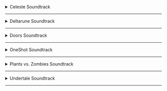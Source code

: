<!-- files -->
<details>
<hr>
<summary>Celeste Soundtrack</summary>
<a class="link" href="Celeste Soundtrack/Celeste Original Soundtrack.png">Celeste Original Soundtrack.png</a><br>
<a class="link" href="Celeste Soundtrack/Prologue.mp3">Prologue.mp3</a><br>
<a class="link" href="Celeste Soundtrack/First Steps.mp3">First Steps.mp3</a><br>
<a class="link" href="Celeste Soundtrack/Resurrections.mp3">Resurrections.mp3</a><br>
<a class="link" href="Celeste Soundtrack/Awake.mp3">Awake.mp3</a><br>
<a class="link" href="Celeste Soundtrack/Postcard from Celeste Mountain.mp3">Postcard from Celeste Mountain.mp3</a><br>
<a class="link" href="Celeste Soundtrack/Checking In.mp3">Checking In.mp3</a><br>
<a class="link" href="Celeste Soundtrack/Spirit of Hospitality.mp3">Spirit of Hospitality.mp3</a><br>
<a class="link" href="Celeste Soundtrack/Scattered and Lost.mp3">Scattered and Lost.mp3</a><br>
<a class="link" href="Celeste Soundtrack/Golden.mp3">Golden.mp3</a><br>
<a class="link" href="Celeste Soundtrack/Anxiety.mp3">Anxiety.mp3</a><br>
<a class="link" href="Celeste Soundtrack/Quiet and Falling.mp3">Quiet and Falling.mp3</a><br>
<a class="link" href="Celeste Soundtrack/In the Mirror.mp3">In the Mirror.mp3</a><br>
<a class="link" href="Celeste Soundtrack/Madeline and Theo.mp3">Madeline and Theo.mp3</a><br>
<a class="link" href="Celeste Soundtrack/Starjump.mp3">Starjump.mp3</a><br>
<a class="link" href="Celeste Soundtrack/Reflection.mp3">Reflection.mp3</a><br>
<a class="link" href="Celeste Soundtrack/Confronting Myself.mp3">Confronting Myself.mp3</a><br>
<a class="link" href="Celeste Soundtrack/Little Goth.mp3">Little Goth.mp3</a><br>
<a class="link" href="Celeste Soundtrack/Reach for the Summit.mp3">Reach for the Summit.mp3</a><br>
<a class="link" href="Celeste Soundtrack/Exhale.mp3">Exhale.mp3</a><br>
<a class="link" href="Celeste Soundtrack/Heart of the Mountain.mp3">Heart of the Mountain.mp3</a><br>
<a class="link" href="Celeste Soundtrack/My Dearest Friends.mp3">My Dearest Friends.mp3</a><br>
</details><hr>
<details>
<hr>
<summary>Deltarune Soundtrack</summary>
<details>
<hr>
<summary>Chapter 1</summary>
<a class="link" href="Deltarune Soundtrack/Chapter 1/Deltarune Chapter 1 Soundtrack.png">Deltarune Chapter 1 Soundtrack.png</a><br>
<a class="link" href="Deltarune Soundtrack/Chapter 1/ANOTHER HIM.flac">ANOTHER HIM.flac</a><br>
<a class="link" href="Deltarune Soundtrack/Chapter 1/Beginning.flac">Beginning.flac</a><br>
<a class="link" href="Deltarune Soundtrack/Chapter 1/School.flac">School.flac</a><br>
<a class="link" href="Deltarune Soundtrack/Chapter 1/Susie.flac">Susie.flac</a><br>
<a class="link" href="Deltarune Soundtrack/Chapter 1/The Door.flac">The Door.flac</a><br>
<a class="link" href="Deltarune Soundtrack/Chapter 1/Cliffs.flac">Cliffs.flac</a><br>
<a class="link" href="Deltarune Soundtrack/Chapter 1/The Chase.flac">The Chase.flac</a><br>
<a class="link" href="Deltarune Soundtrack/Chapter 1/The Legend.flac">The Legend.flac</a><br>
<a class="link" href="Deltarune Soundtrack/Chapter 1/Lancer.flac">Lancer.flac</a><br>
<a class="link" href="Deltarune Soundtrack/Chapter 1/Rude Buster.flac">Rude Buster.flac</a><br>
<a class="link" href="Deltarune Soundtrack/Chapter 1/Empty Town.flac">Empty Town.flac</a><br>
<a class="link" href="Deltarune Soundtrack/Chapter 1/Weird Birds.flac">Weird Birds.flac</a><br>
<a class="link" href="Deltarune Soundtrack/Chapter 1/Field of Hopes and Dreams.flac">Field of Hopes and Dreams.flac</a><br>
<a class="link" href="Deltarune Soundtrack/Chapter 1/Fanfare (from Rose of Winter).flac">Fanfare (from Rose of Winter).flac</a><br>
<a class="link" href="Deltarune Soundtrack/Chapter 1/Lantern.flac">Lantern.flac</a><br>
<a class="link" href="Deltarune Soundtrack/Chapter 1/I'm Very Bad.flac">I'm Very Bad.flac</a><br>
<a class="link" href="Deltarune Soundtrack/Chapter 1/Checker Dance.flac">Checker Dance.flac</a><br>
<a class="link" href="Deltarune Soundtrack/Chapter 1/Quiet Autumn.flac">Quiet Autumn.flac</a><br>
<a class="link" href="Deltarune Soundtrack/Chapter 1/Scarlet Forest.flac">Scarlet Forest.flac</a><br>
<a class="link" href="Deltarune Soundtrack/Chapter 1/Thrash Machine.flac">Thrash Machine.flac</a><br>
<a class="link" href="Deltarune Soundtrack/Chapter 1/Vs. Lancer.flac">Vs. Lancer.flac</a><br>
<a class="link" href="Deltarune Soundtrack/Chapter 1/Basement.flac">Basement.flac</a><br>
<a class="link" href="Deltarune Soundtrack/Chapter 1/Imminent Death.flac">Imminent Death.flac</a><br>
<a class="link" href="Deltarune Soundtrack/Chapter 1/Vs. Susie.flac">Vs. Susie.flac</a><br>
<a class="link" href="Deltarune Soundtrack/Chapter 1/Card Castle.flac">Card Castle.flac</a><br>
<a class="link" href="Deltarune Soundtrack/Chapter 1/Rouxls Kaard.flac">Rouxls Kaard.flac</a><br>
<a class="link" href="Deltarune Soundtrack/Chapter 1/April 2012.flac">April 2012.flac</a><br>
<a class="link" href="Deltarune Soundtrack/Chapter 1/Hip Shop.flac">Hip Shop.flac</a><br>
<a class="link" href="Deltarune Soundtrack/Chapter 1/Gallery.flac">Gallery.flac</a><br>
<a class="link" href="Deltarune Soundtrack/Chapter 1/Chaos King.flac">Chaos King.flac</a><br>
<a class="link" href="Deltarune Soundtrack/Chapter 1/Darkness Falls.flac">Darkness Falls.flac</a><br>
<a class="link" href="Deltarune Soundtrack/Chapter 1/The Circus.flac">The Circus.flac</a><br>
<a class="link" href="Deltarune Soundtrack/Chapter 1/THE WORLD REVOLVING.flac">THE WORLD REVOLVING.flac</a><br>
<a class="link" href="Deltarune Soundtrack/Chapter 1/Friendship.flac">Friendship.flac</a><br>
<a class="link" href="Deltarune Soundtrack/Chapter 1/THE HOLY.flac">THE HOLY.flac</a><br>
<a class="link" href="Deltarune Soundtrack/Chapter 1/Your Power.flac">Your Power.flac</a><br>
<a class="link" href="Deltarune Soundtrack/Chapter 1/A Town Called Hometown.flac">A Town Called Hometown.flac</a><br>
<a class="link" href="Deltarune Soundtrack/Chapter 1/You Can Always Come Home.flac">You Can Always Come Home.flac</a><br>
<a class="link" href="Deltarune Soundtrack/Chapter 1/Don't Forget.flac">Don't Forget.flac</a><br>
<a class="link" href="Deltarune Soundtrack/Chapter 1/Before the Story.flac">Before the Story.flac</a><br>
</details><hr>
<details>
<hr>
<summary>Chapter 2</summary>
<a class="link" href="Deltarune Soundtrack/Chapter 2/Deltarune Chapter 2 Soundtrack.png">Deltarune Chapter 2 Soundtrack.png</a><br>
<a class="link" href="Deltarune Soundtrack/Chapter 2/Faint Glow.flac">Faint Glow.flac</a><br>
<a class="link" href="Deltarune Soundtrack/Chapter 2/Girl Next Door.flac">Girl Next Door.flac</a><br>
<a class="link" href="Deltarune Soundtrack/Chapter 2/My Castle Town.flac">My Castle Town.flac</a><br>
<a class="link" href="Deltarune Soundtrack/Chapter 2/Ohhhhohohoho!.flac">Ohhhhohohoho!.flac</a><br>
<a class="link" href="Deltarune Soundtrack/Chapter 2/Queen.flac">Queen.flac</a><br>
<a class="link" href="Deltarune Soundtrack/Chapter 2/A CYBER'S WORLD?.flac">A CYBER'S WORLD?.flac</a><br>
<a class="link" href="Deltarune Soundtrack/Chapter 2/A Simple Diversion.flac">A Simple Diversion.flac</a><br>
<a class="link" href="Deltarune Soundtrack/Chapter 2/Almost To The Guys!.flac">Almost To The Guys!.flac</a><br>
<a class="link" href="Deltarune Soundtrack/Chapter 2/Cool Beat.flac">Cool Beat.flac</a><br>
<a class="link" href="Deltarune Soundtrack/Chapter 2/When I Get Mad I Dance Like This.flac">When I Get Mad I Dance Like This.flac</a><br>
<a class="link" href="Deltarune Soundtrack/Chapter 2/Cyber Battle (Solo).flac">Cyber Battle (Solo).flac</a><br>
<a class="link" href="Deltarune Soundtrack/Chapter 2/When I Get Happy I Dance Like This.flac">When I Get Happy I Dance Like This.flac</a><br>
<a class="link" href="Deltarune Soundtrack/Chapter 2/Sound Studio.flac">Sound Studio.flac</a><br>
<a class="link" href="Deltarune Soundtrack/Chapter 2/Berdly.flac">Berdly.flac</a><br>
<a class="link" href="Deltarune Soundtrack/Chapter 2/Smart Race.flac">Smart Race.flac</a><br>
<a class="link" href="Deltarune Soundtrack/Chapter 2/Faint Courage (Game Over).flac">Faint Courage (Game Over).flac</a><br>
<a class="link" href="Deltarune Soundtrack/Chapter 2/WELCOME TO THE CITY.flac">WELCOME TO THE CITY.flac</a><br>
<a class="link" href="Deltarune Soundtrack/Chapter 2/Mini Studio.flac">Mini Studio.flac</a><br>
<a class="link" href="Deltarune Soundtrack/Chapter 2/Holiday Studio.flac">Holiday Studio.flac</a><br>
<a class="link" href="Deltarune Soundtrack/Chapter 2/Cool Mixtape.flac">Cool Mixtape.flac</a><br>
<a class="link" href="Deltarune Soundtrack/Chapter 2/HEY EVERY    !.flac">HEY EVERY    !.flac</a><br>
<a class="link" href="Deltarune Soundtrack/Chapter 2/Spamton.flac">Spamton.flac</a><br>
<a class="link" href="Deltarune Soundtrack/Chapter 2/NOW'S YOUR CHANCE TO BE A.flac">NOW'S YOUR CHANCE TO BE A.flac</a><br>
<a class="link" href="Deltarune Soundtrack/Chapter 2/Elegant Entrance.flac">Elegant Entrance.flac</a><br>
<a class="link" href="Deltarune Soundtrack/Chapter 2/Bluebird of Misfortune.flac">Bluebird of Misfortune.flac</a><br>
<a class="link" href="Deltarune Soundtrack/Chapter 2/Pandora Palace.flac">Pandora Palace.flac</a><br>
<a class="link" href="Deltarune Soundtrack/Chapter 2/KEYGEN.flac">KEYGEN.flac</a><br>
<a class="link" href="Deltarune Soundtrack/Chapter 2/Acid Tunnel of Love.flac">Acid Tunnel of Love.flac</a><br>
<a class="link" href="Deltarune Soundtrack/Chapter 2/It's Pronounced "Rules".flac">It's Pronounced "Rules".flac</a><br>
<a class="link" href="Deltarune Soundtrack/Chapter 2/Lost Girl.flac">Lost Girl.flac</a><br>
<a class="link" href="Deltarune Soundtrack/Chapter 2/Ferris Wheel.flac">Ferris Wheel.flac</a><br>
<a class="link" href="Deltarune Soundtrack/Chapter 2/Attack of the Killer Queen.flac">Attack of the Killer Queen.flac</a><br>
<a class="link" href="Deltarune Soundtrack/Chapter 2/Giga Size.flac">Giga Size.flac</a><br>
<a class="link" href="Deltarune Soundtrack/Chapter 2/Powers Combined.flac">Powers Combined.flac</a><br>
<a class="link" href="Deltarune Soundtrack/Chapter 2/Knock You Down !!.flac">Knock You Down !!.flac</a><br>
<a class="link" href="Deltarune Soundtrack/Chapter 2/The Dark Truth.flac">The Dark Truth.flac</a><br>
<a class="link" href="Deltarune Soundtrack/Chapter 2/Digital Roots.flac">Digital Roots.flac</a><br>
<a class="link" href="Deltarune Soundtrack/Chapter 2/Deal Gone Wrong.flac">Deal Gone Wrong.flac</a><br>
<a class="link" href="Deltarune Soundtrack/Chapter 2/BIG SHOT.flac">BIG SHOT.flac</a><br>
<a class="link" href="Deltarune Soundtrack/Chapter 2/A Real Boy!.flac">A Real Boy!.flac</a><br>
<a class="link" href="Deltarune Soundtrack/Chapter 2/Dialtone.flac">Dialtone.flac</a><br>
<a class="link" href="Deltarune Soundtrack/Chapter 2/sans..flac">sans..flac</a><br>
<a class="link" href="Deltarune Soundtrack/Chapter 2/Chill Jailbreak Alarm To Study And Relax To.flac">Chill Jailbreak Alarm To Study And Relax To.flac</a><br>
<a class="link" href="Deltarune Soundtrack/Chapter 2/You Can Always Come Home.flac">You Can Always Come Home.flac</a><br>
<a class="link" href="Deltarune Soundtrack/Chapter 2/Until Next Time.flac">Until Next Time.flac</a><br>
<a class="link" href="Deltarune Soundtrack/Chapter 2/Before The Story.flac">Before The Story.flac</a><br>
<a class="link" href="Deltarune Soundtrack/Chapter 2/Berdly (Rejected Concept).flac">Berdly (Rejected Concept).flac</a><br>
</details><hr>
</details><hr>
<details>
<hr>
<summary>Doors Soundtrack</summary>
<details>
<hr>
<summary>Volume 1</summary>
<a class="link" href="Doors Soundtrack/Volume 1/Doors (Original Game Soundtrack), Vol. 1.png">Doors (Original Game Soundtrack), Vol. 1.png</a><br>
<a class="link" href="Doors Soundtrack/Volume 1/Dawn Of The Doors.mp3">Dawn Of The Doors.mp3</a><br>
<a class="link" href="Doors Soundtrack/Volume 1/Elevator Jam.mp3">Elevator Jam.mp3</a><br>
<a class="link" href="Doors Soundtrack/Volume 1/Guiding Light.mp3">Guiding Light.mp3</a><br>
<a class="link" href="Doors Soundtrack/Volume 1/Here I Come.mp3">Here I Come.mp3</a><br>
<a class="link" href="Doors Soundtrack/Volume 1/Unhinged.mp3">Unhinged.mp3</a><br>
</details><hr>
<details>
<hr>
<summary>Volume 2</summary>
<a class="link" href="Doors Soundtrack/Volume 2/Doors (Original Game Soundtrack), Vol. 2.png">Doors (Original Game Soundtrack), Vol. 2.png</a><br>
<a class="link" href="Doors Soundtrack/Volume 2/Trailer Theme Remix.mp3">Trailer Theme Remix.mp3</a><br>
<a class="link" href="Doors Soundtrack/Volume 2/Elevator Jam Remix.mp3">Elevator Jam Remix.mp3</a><br>
<a class="link" href="Doors Soundtrack/Volume 2/Curious Light.mp3">Curious Light.mp3</a><br>
<a class="link" href="Doors Soundtrack/Volume 2/Jeff's Jingle.mp3">Jeff's Jingle.mp3</a><br>
<a class="link" href="Doors Soundtrack/Volume 2/Unhinged II.mp3">Unhinged II.mp3</a><br>
<a class="link" href="Doors Soundtrack/Volume 2/Elevator Jammed.mp3">Elevator Jammed.mp3</a><br>
</details><hr>
</details><hr>
<details>
<hr>
<summary>OneShot Soundtrack</summary>
<details>
<hr>
<summary>Solstice</summary>
<a class="link" href="OneShot Soundtrack/Solstice/Happily Ever After.jpg">Happily Ever After.jpg</a><br>
<a class="link" href="OneShot Soundtrack/Solstice/OneShot Solstice Soundtrack.png">OneShot Solstice Soundtrack.png</a><br>
<a class="link" href="OneShot Soundtrack/Solstice/Prelude.flac">Prelude.flac</a><br>
<a class="link" href="OneShot Soundtrack/Solstice/Deep Mines.flac">Deep Mines.flac</a><br>
<a class="link" href="OneShot Soundtrack/Solstice/Vestige.flac">Vestige.flac</a><br>
<a class="link" href="OneShot Soundtrack/Solstice/Sonder (extended).flac">Sonder (extended).flac</a><br>
<a class="link" href="OneShot Soundtrack/Solstice/Out of Protocol.flac">Out of Protocol.flac</a><br>
<a class="link" href="OneShot Soundtrack/Solstice/Panic.flac">Panic.flac</a><br>
<a class="link" href="OneShot Soundtrack/Solstice/Collapse.flac">Collapse.flac</a><br>
<a class="link" href="OneShot Soundtrack/Solstice/Navigate (extended).flac">Navigate (extended).flac</a><br>
<a class="link" href="OneShot Soundtrack/Solstice/The FIrst Universe.flac">The FIrst Universe.flac</a><br>
<a class="link" href="OneShot Soundtrack/Solstice/Aviator.flac">Aviator.flac</a><br>
<a class="link" href="OneShot Soundtrack/Solstice/Eleventh Hour.flac">Eleventh Hour.flac</a><br>
<a class="link" href="OneShot Soundtrack/Solstice/Rue.flac">Rue.flac</a><br>
<a class="link" href="OneShot Soundtrack/Solstice/The Author.flac">The Author.flac</a><br>
<a class="link" href="OneShot Soundtrack/Solstice/The World Machine.flac">The World Machine.flac</a><br>
<a class="link" href="OneShot Soundtrack/Solstice/Encounter.flac">Encounter.flac</a><br>
<a class="link" href="OneShot Soundtrack/Solstice/Solstice.flac">Solstice.flac</a><br>
<a class="link" href="OneShot Soundtrack/Solstice/Sunrise.flac">Sunrise.flac</a><br>
<a class="link" href="OneShot Soundtrack/Solstice/In Memory.flac">In Memory.flac</a><br>
<a class="link" href="OneShot Soundtrack/Solstice/Epilogue.flac">Epilogue.flac</a><br>
<a class="link" href="OneShot Soundtrack/Solstice/Homesick.flac">Homesick.flac</a><br>
<a class="link" href="OneShot Soundtrack/Solstice/Inventory.flac">Inventory.flac</a><br>
<a class="link" href="OneShot Soundtrack/Solstice/Simpler Secrets.flac">Simpler Secrets.flac</a><br>
<a class="link" href="OneShot Soundtrack/Solstice/First Flight.flac">First Flight.flac</a><br>
<a class="link" href="OneShot Soundtrack/Solstice/The Simulation.flac">The Simulation.flac</a><br>
<a class="link" href="OneShot Soundtrack/Solstice/Ghost in the Machine.flac">Ghost in the Machine.flac</a><br>
<a class="link" href="OneShot Soundtrack/Solstice/Happily Ever After.flac">Happily Ever After.flac</a><br>
<a class="link" href="OneShot Soundtrack/Solstice/Niko's Theme.flac">Niko's Theme.flac</a><br>
</details><hr>
<a class="link" href="OneShot Soundtrack/IT'S TIME TO FIGHT CRIME.jpg">IT'S TIME TO FIGHT CRIME.jpg</a><br>
<a class="link" href="OneShot Soundtrack/OneShot Soundtrack.png">OneShot Soundtrack.png</a><br>
<a class="link" href="OneShot Soundtrack/Ram.jpg">Ram.jpg</a><br>
<a class="link" href="OneShot Soundtrack/My Burden Is Light.flac">My Burden Is Light.flac</a><br>
<a class="link" href="OneShot Soundtrack/Someplace I Know.flac">Someplace I Know.flac</a><br>
<a class="link" href="OneShot Soundtrack/Puzzle Solved.flac">Puzzle Solved.flac</a><br>
<a class="link" href="OneShot Soundtrack/Phosphor.flac">Phosphor.flac</a><br>
<a class="link" href="OneShot Soundtrack/The Prophecy.flac">The Prophecy.flac</a><br>
<a class="link" href="OneShot Soundtrack/Abandoned Factory.flac">Abandoned Factory.flac</a><br>
<a class="link" href="OneShot Soundtrack/Silverpoint.flac">Silverpoint.flac</a><br>
<a class="link" href="OneShot Soundtrack/A God's Machine.flac">A God's Machine.flac</a><br>
<a class="link" href="OneShot Soundtrack/Rowbot.flac">Rowbot.flac</a><br>
<a class="link" href="OneShot Soundtrack/Geothermal.flac">Geothermal.flac</a><br>
<a class="link" href="OneShot Soundtrack/Distant.flac">Distant.flac</a><br>
<a class="link" href="OneShot Soundtrack/Into The Light.flac">Into The Light.flac</a><br>
<a class="link" href="OneShot Soundtrack/Self Contained Universe (Reprise).flac">Self Contained Universe (Reprise).flac</a><br>
<a class="link" href="OneShot Soundtrack/Navigate.flac">Navigate.flac</a><br>
<a class="link" href="OneShot Soundtrack/To Sleep.flac">To Sleep.flac</a><br>
<a class="link" href="OneShot Soundtrack/To Dream.flac">To Dream.flac</a><br>
<a class="link" href="OneShot Soundtrack/Flooded Ruins.flac">Flooded Ruins.flac</a><br>
<a class="link" href="OneShot Soundtrack/Alula.flac">Alula.flac</a><br>
<a class="link" href="OneShot Soundtrack/Children of the Ruins.flac">Children of the Ruins.flac</a><br>
<a class="link" href="OneShot Soundtrack/Ram.flac">Ram.flac</a><br>
<a class="link" href="OneShot Soundtrack/Pretty Bad.flac">Pretty Bad.flac</a><br>
<a class="link" href="OneShot Soundtrack/On Little Cat Feet.flac">On Little Cat Feet.flac</a><br>
<a class="link" href="OneShot Soundtrack/Indoors.flac">Indoors.flac</a><br>
<a class="link" href="OneShot Soundtrack/Dark Stairwell.flac">Dark Stairwell.flac</a><br>
<a class="link" href="OneShot Soundtrack/Sonder.flac">Sonder.flac</a><br>
<a class="link" href="OneShot Soundtrack/Pretty nice day, huh....flac">Pretty nice day, huh....flac</a><br>
<a class="link" href="OneShot Soundtrack/On Little Cat Feet (ground).flac">On Little Cat Feet (ground).flac</a><br>
<a class="link" href="OneShot Soundtrack/Library Stroll.flac">Library Stroll.flac</a><br>
<a class="link" href="OneShot Soundtrack/Simple Secrets.flac">Simple Secrets.flac</a><br>
<a class="link" href="OneShot Soundtrack/Factory.flac">Factory.flac</a><br>
<a class="link" href="OneShot Soundtrack/Library Nap.flac">Library Nap.flac</a><br>
<a class="link" href="OneShot Soundtrack/The Tower.flac">The Tower.flac</a><br>
<a class="link" href="OneShot Soundtrack/Distant water.flac">Distant water.flac</a><br>
<a class="link" href="OneShot Soundtrack/Niko and the World Machine.flac">Niko and the World Machine.flac</a><br>
<a class="link" href="OneShot Soundtrack/I'm Here.flac">I'm Here.flac</a><br>
<a class="link" href="OneShot Soundtrack/Pretty.flac">Pretty.flac</a><br>
<a class="link" href="OneShot Soundtrack/Sun.flac">Sun.flac</a><br>
<a class="link" href="OneShot Soundtrack/Self Contained Universe.flac">Self Contained Universe.flac</a><br>
<a class="link" href="OneShot Soundtrack/Thanks For Everything.flac">Thanks For Everything.flac</a><br>
<a class="link" href="OneShot Soundtrack/OneShot Trailer.flac">OneShot Trailer.flac</a><br>
<a class="link" href="OneShot Soundtrack/Countdown.flac">Countdown.flac</a><br>
<a class="link" href="OneShot Soundtrack/IT'S TIME TO FIGHT CRIME.flac">IT'S TIME TO FIGHT CRIME.flac</a><br>
</details><hr>
<details>
<hr>
<summary>Plants vs. Zombies Soundtrack</summary>
<details>
<hr>
<summary>Normal-Horde Variants</summary>
<a class="link" href="Plants vs. Zombies Soundtrack/Normal-Horde Variants/Grasswalk (Normal).flac">Grasswalk (Normal).flac</a><br>
<a class="link" href="Plants vs. Zombies Soundtrack/Normal-Horde Variants/Grasswalk (Horde).flac">Grasswalk (Horde).flac</a><br>
<a class="link" href="Plants vs. Zombies Soundtrack/Normal-Horde Variants/Watery Graves (Normal).flac">Watery Graves (Normal).flac</a><br>
<a class="link" href="Plants vs. Zombies Soundtrack/Normal-Horde Variants/Watery Graves (Horde).flac">Watery Graves (Horde).flac</a><br>
<a class="link" href="Plants vs. Zombies Soundtrack/Normal-Horde Variants/Rigor Mormist (Normal).flac">Rigor Mormist (Normal).flac</a><br>
<a class="link" href="Plants vs. Zombies Soundtrack/Normal-Horde Variants/Rigor Mormist (Horde).flac">Rigor Mormist (Horde).flac</a><br>
<a class="link" href="Plants vs. Zombies Soundtrack/Normal-Horde Variants/Graze the Roof (Horde).flac">Graze the Roof (Horde).flac</a><br>
<a class="link" href="Plants vs. Zombies Soundtrack/Normal-Horde Variants/Graze the Roof (Normal).flac">Graze the Roof (Normal).flac</a><br>
</details><hr>
<a class="link" href="Plants vs. Zombies Soundtrack/Plants vs. Zombies Soundtrack.jpg">Plants vs. Zombies Soundtrack.jpg</a><br>
<a class="link" href="Plants vs. Zombies Soundtrack/Crazy Dave (Intro Theme).flac">Crazy Dave (Intro Theme).flac</a><br>
<a class="link" href="Plants vs. Zombies Soundtrack/Choose Your Seeds.flac">Choose Your Seeds.flac</a><br>
<a class="link" href="Plants vs. Zombies Soundtrack/Grasswalk.flac">Grasswalk.flac</a><br>
<a class="link" href="Plants vs. Zombies Soundtrack/Moongrains.flac">Moongrains.flac</a><br>
<a class="link" href="Plants vs. Zombies Soundtrack/Moongrains (Horde).flac">Moongrains (Horde).flac</a><br>
<a class="link" href="Plants vs. Zombies Soundtrack/Watery Graves.flac">Watery Graves.flac</a><br>
<a class="link" href="Plants vs. Zombies Soundtrack/Rigor Mormist.flac">Rigor Mormist.flac</a><br>
<a class="link" href="Plants vs. Zombies Soundtrack/Graze the Roof.flac">Graze the Roof.flac</a><br>
<a class="link" href="Plants vs. Zombies Soundtrack/Loonboon.flac">Loonboon.flac</a><br>
<a class="link" href="Plants vs. Zombies Soundtrack/Cerebrawl.flac">Cerebrawl.flac</a><br>
<a class="link" href="Plants vs. Zombies Soundtrack/Zen Garden.flac">Zen Garden.flac</a><br>
<a class="link" href="Plants vs. Zombies Soundtrack/Ultimate Battle.flac">Ultimate Battle.flac</a><br>
<a class="link" href="Plants vs. Zombies Soundtrack/Brainiac Maniac.flac">Brainiac Maniac.flac</a><br>
</details><hr>
<details>
<hr>
<summary>Undertale Soundtrack</summary>
<a class="link" href="Undertale Soundtrack/Undertale Soundtrack.png">Undertale Soundtrack.png</a><br>
<a class="link" href="Undertale Soundtrack/Once Upon A Time.mp3">Once Upon A Time.mp3</a><br>
<a class="link" href="Undertale Soundtrack/Start Menu.mp3">Start Menu.mp3</a><br>
<a class="link" href="Undertale Soundtrack/Your Best Friend.mp3">Your Best Friend.mp3</a><br>
<a class="link" href="Undertale Soundtrack/Fallen Down.mp3">Fallen Down.mp3</a><br>
<a class="link" href="Undertale Soundtrack/Ruins.mp3">Ruins.mp3</a><br>
<a class="link" href="Undertale Soundtrack/Uwa!! So Temperate♫.mp3">Uwa!! So Temperate♫.mp3</a><br>
<a class="link" href="Undertale Soundtrack/Anticipation.mp3">Anticipation.mp3</a><br>
<a class="link" href="Undertale Soundtrack/Unnecessary Tension.mp3">Unnecessary Tension.mp3</a><br>
<a class="link" href="Undertale Soundtrack/Enemy Approaching.mp3">Enemy Approaching.mp3</a><br>
<a class="link" href="Undertale Soundtrack/Ghost Fight.mp3">Ghost Fight.mp3</a><br>
<a class="link" href="Undertale Soundtrack/Determination.mp3">Determination.mp3</a><br>
<a class="link" href="Undertale Soundtrack/Home.mp3">Home.mp3</a><br>
<a class="link" href="Undertale Soundtrack/Home (Music Box).mp3">Home (Music Box).mp3</a><br>
<a class="link" href="Undertale Soundtrack/Heartache.mp3">Heartache.mp3</a><br>
<a class="link" href="Undertale Soundtrack/sans.mp3">sans.mp3</a><br>
<a class="link" href="Undertale Soundtrack/Nyeh Heh Heh!.mp3">Nyeh Heh Heh!.mp3</a><br>
<a class="link" href="Undertale Soundtrack/Snowy.mp3">Snowy.mp3</a><br>
<a class="link" href="Undertale Soundtrack/Uwa!! So Holiday♫.mp3">Uwa!! So Holiday♫.mp3</a><br>
<a class="link" href="Undertale Soundtrack/Dogbass.mp3">Dogbass.mp3</a><br>
<a class="link" href="Undertale Soundtrack/Mysterious Place.mp3">Mysterious Place.mp3</a><br>
<a class="link" href="Undertale Soundtrack/Dogsong.mp3">Dogsong.mp3</a><br>
<a class="link" href="Undertale Soundtrack/Snowdin Town.mp3">Snowdin Town.mp3</a><br>
<a class="link" href="Undertale Soundtrack/Shop.mp3">Shop.mp3</a><br>
<a class="link" href="Undertale Soundtrack/Bonetrousle.mp3">Bonetrousle.mp3</a><br>
<a class="link" href="Undertale Soundtrack/Dating Start!.mp3">Dating Start!.mp3</a><br>
<a class="link" href="Undertale Soundtrack/Dating Tense!.mp3">Dating Tense!.mp3</a><br>
<a class="link" href="Undertale Soundtrack/Dating Fight!.mp3">Dating Fight!.mp3</a><br>
<a class="link" href="Undertale Soundtrack/Premonition.mp3">Premonition.mp3</a><br>
<a class="link" href="Undertale Soundtrack/Danger Mystery.mp3">Danger Mystery.mp3</a><br>
<a class="link" href="Undertale Soundtrack/Undyne.mp3">Undyne.mp3</a><br>
<a class="link" href="Undertale Soundtrack/Waterfall.mp3">Waterfall.mp3</a><br>
<a class="link" href="Undertale Soundtrack/Run!.mp3">Run!.mp3</a><br>
<a class="link" href="Undertale Soundtrack/Quiet Water.mp3">Quiet Water.mp3</a><br>
<a class="link" href="Undertale Soundtrack/Memory.mp3">Memory.mp3</a><br>
<a class="link" href="Undertale Soundtrack/Bird That Carries You Over A Disproportionately Small Gap.mp3">Bird That Carries You Over A Disproportionately Small Gap.mp3</a><br>
<a class="link" href="Undertale Soundtrack/Dummy!.mp3">Dummy!.mp3</a><br>
<a class="link" href="Undertale Soundtrack/Pathetic House.mp3">Pathetic House.mp3</a><br>
<a class="link" href="Undertale Soundtrack/Spooktune.mp3">Spooktune.mp3</a><br>
<a class="link" href="Undertale Soundtrack/Spookwave.mp3">Spookwave.mp3</a><br>
<a class="link" href="Undertale Soundtrack/Ghouliday.mp3">Ghouliday.mp3</a><br>
<a class="link" href="Undertale Soundtrack/Chill.mp3">Chill.mp3</a><br>
<a class="link" href="Undertale Soundtrack/Thundersnail.mp3">Thundersnail.mp3</a><br>
<a class="link" href="Undertale Soundtrack/Temmie Village.mp3">Temmie Village.mp3</a><br>
<a class="link" href="Undertale Soundtrack/Tem Shop.mp3">Tem Shop.mp3</a><br>
<a class="link" href="Undertale Soundtrack/NGAHHH!!.mp3">NGAHHH!!.mp3</a><br>
<a class="link" href="Undertale Soundtrack/Spear of Justice.mp3">Spear of Justice.mp3</a><br>
<a class="link" href="Undertale Soundtrack/Ooo.mp3">Ooo.mp3</a><br>
<a class="link" href="Undertale Soundtrack/Alphys.mp3">Alphys.mp3</a><br>
<a class="link" href="Undertale Soundtrack/It's Showtime!.mp3">It's Showtime!.mp3</a><br>
<a class="link" href="Undertale Soundtrack/Metal Crusher.mp3">Metal Crusher.mp3</a><br>
<a class="link" href="Undertale Soundtrack/Another Medium.mp3">Another Medium.mp3</a><br>
<a class="link" href="Undertale Soundtrack/Uwa!! So HEATS!!♫.mp3">Uwa!! So HEATS!!♫.mp3</a><br>
<a class="link" href="Undertale Soundtrack/Stronger Monsters.mp3">Stronger Monsters.mp3</a><br>
<a class="link" href="Undertale Soundtrack/Hotel.mp3">Hotel.mp3</a><br>
<a class="link" href="Undertale Soundtrack/Can You Really Call This A Hotel, I Didn't Receive A Mint On My Pillow Or Anything.mp3">Can You Really Call This A Hotel, I Didn't Receive A Mint On My Pillow Or Anything.mp3</a><br>
<a class="link" href="Undertale Soundtrack/Confession.mp3">Confession.mp3</a><br>
<a class="link" href="Undertale Soundtrack/Live Report.mp3">Live Report.mp3</a><br>
<a class="link" href="Undertale Soundtrack/Death Report.mp3">Death Report.mp3</a><br>
<a class="link" href="Undertale Soundtrack/Spider Dance.mp3">Spider Dance.mp3</a><br>
<a class="link" href="Undertale Soundtrack/Wrong Enemy !-.mp3">Wrong Enemy !-.mp3</a><br>
<a class="link" href="Undertale Soundtrack/Oh! One True Love.mp3">Oh! One True Love.mp3</a><br>
<a class="link" href="Undertale Soundtrack/Oh! Dungeon.mp3">Oh! Dungeon.mp3</a><br>
<a class="link" href="Undertale Soundtrack/It's Raining Somewhere Else.mp3">It's Raining Somewhere Else.mp3</a><br>
<a class="link" href="Undertale Soundtrack/CORE Approach.mp3">CORE Approach.mp3</a><br>
<a class="link" href="Undertale Soundtrack/CORE.mp3">CORE.mp3</a><br>
<a class="link" href="Undertale Soundtrack/Last Episode!.mp3">Last Episode!.mp3</a><br>
<a class="link" href="Undertale Soundtrack/Oh My.mp3">Oh My.mp3</a><br>
<a class="link" href="Undertale Soundtrack/Death by Glamour.mp3">Death by Glamour.mp3</a><br>
<a class="link" href="Undertale Soundtrack/For the Fans.mp3">For the Fans.mp3</a><br>
<a class="link" href="Undertale Soundtrack/Long Elevator.mp3">Long Elevator.mp3</a><br>
<a class="link" href="Undertale Soundtrack/Undertale.mp3">Undertale.mp3</a><br>
<a class="link" href="Undertale Soundtrack/Song That Might Play When You Fight Sans.mp3">Song That Might Play When You Fight Sans.mp3</a><br>
<a class="link" href="Undertale Soundtrack/The Choice.mp3">The Choice.mp3</a><br>
<a class="link" href="Undertale Soundtrack/Small Shock.mp3">Small Shock.mp3</a><br>
<a class="link" href="Undertale Soundtrack/Barrier.mp3">Barrier.mp3</a><br>
<a class="link" href="Undertale Soundtrack/Bergentrückung.mp3">Bergentrückung.mp3</a><br>
<a class="link" href="Undertale Soundtrack/ASGORE.mp3">ASGORE.mp3</a><br>
<a class="link" href="Undertale Soundtrack/You Idiot.mp3">You Idiot.mp3</a><br>
<a class="link" href="Undertale Soundtrack/Your Best Nightmare.mp3">Your Best Nightmare.mp3</a><br>
<a class="link" href="Undertale Soundtrack/Finale.mp3">Finale.mp3</a><br>
<a class="link" href="Undertale Soundtrack/An Ending.mp3">An Ending.mp3</a><br>
<a class="link" href="Undertale Soundtrack/She's Playing Piano.mp3">She's Playing Piano.mp3</a><br>
<a class="link" href="Undertale Soundtrack/Here We Are.mp3">Here We Are.mp3</a><br>
<a class="link" href="Undertale Soundtrack/Amalgam.mp3">Amalgam.mp3</a><br>
<a class="link" href="Undertale Soundtrack/Fallen Down (Reprise).mp3">Fallen Down (Reprise).mp3</a><br>
<a class="link" href="Undertale Soundtrack/Don't Give Up.mp3">Don't Give Up.mp3</a><br>
<a class="link" href="Undertale Soundtrack/Hopes and Dreams.mp3">Hopes and Dreams.mp3</a><br>
<a class="link" href="Undertale Soundtrack/Burn in Despair!.mp3">Burn in Despair!.mp3</a><br>
<a class="link" href="Undertale Soundtrack/SAVE the World.mp3">SAVE the World.mp3</a><br>
<a class="link" href="Undertale Soundtrack/His Theme.mp3">His Theme.mp3</a><br>
<a class="link" href="Undertale Soundtrack/Final Power.mp3">Final Power.mp3</a><br>
<a class="link" href="Undertale Soundtrack/Reunited.mp3">Reunited.mp3</a><br>
<a class="link" href="Undertale Soundtrack/Menu (Full).mp3">Menu (Full).mp3</a><br>
<a class="link" href="Undertale Soundtrack/Respite.mp3">Respite.mp3</a><br>
<a class="link" href="Undertale Soundtrack/Bring It In, Guys!.mp3">Bring It In, Guys!.mp3</a><br>
<a class="link" href="Undertale Soundtrack/Last Goodbye.mp3">Last Goodbye.mp3</a><br>
<a class="link" href="Undertale Soundtrack/But the Earth Refused to Die.mp3">But the Earth Refused to Die.mp3</a><br>
<a class="link" href="Undertale Soundtrack/Battle Against a True Hero.mp3">Battle Against a True Hero.mp3</a><br>
<a class="link" href="Undertale Soundtrack/Power of -NEO-.mp3">Power of -NEO-.mp3</a><br>
<a class="link" href="Undertale Soundtrack/Megalovania.mp3">Megalovania.mp3</a><br>
<a class="link" href="Undertale Soundtrack/Good Night.mp3">Good Night.mp3</a><br>
</details><hr>
<!-- files-end -->

